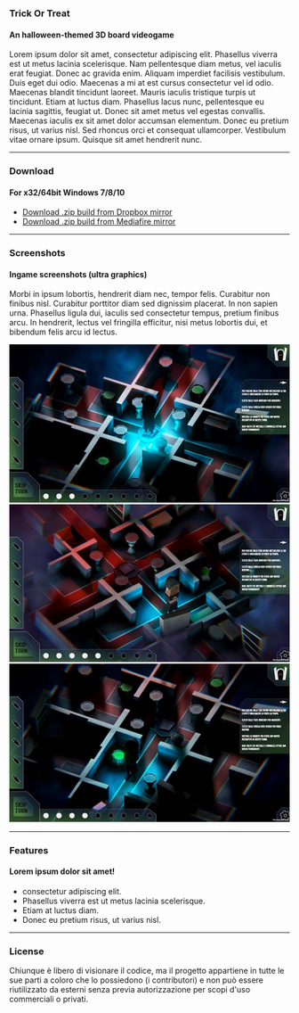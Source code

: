 ### Trick Or Treat
#### An halloween-themed 3D board videogame

Lorem ipsum dolor sit amet, consectetur adipiscing elit. Phasellus viverra est ut metus lacinia scelerisque. Nam pellentesque diam metus, vel iaculis erat feugiat. Donec ac gravida enim. Aliquam imperdiet facilisis vestibulum. Duis eget dui odio. Maecenas a mi at est cursus consectetur vel id odio. Maecenas blandit tincidunt laoreet. Mauris iaculis tristique turpis ut tincidunt. Etiam at luctus diam. Phasellus lacus nunc, pellentesque eu lacinia sagittis, feugiat ut. Donec sit amet metus vel egestas convallis. Maecenas iaculis ex sit amet dolor accumsan elementum. Donec eu pretium risus, ut varius nisl. Sed rhoncus orci et consequat ullamcorper. Vestibulum vitae ornare ipsum. Quisque sit amet hendrerit nunc.

---

### Download
#### For x32/64bit Windows 7/8/10

- [Download .zip build from Dropbox mirror](https://www.dropbox.com/s/mr01760c4xdvymu/TrickOrTreat.zip?dl=1)
- [Download .zip build from Mediafire mirror](http://www.mediafire.com/file/ptbej3loxth4775/TrickOrTreat.zip)

---

### Screenshots
#### Ingame screenshots (ultra graphics)

Morbi in ipsum lobortis, hendrerit diam nec, tempor felis. Curabitur non finibus nisl. Curabitur porttitor diam sed dignissim placerat. In non sapien urna. Phasellus ligula dui, iaculis sed consectetur tempus, pretium finibus arcu. In hendrerit, lectus vel fringilla efficitur, nisi metus lobortis dui, et bibendum felis arcu id lectus.

![](https://raw.githubusercontent.com/Leonardo-Fiori/trickortreat/master/docs/images/Screenshot%20(2).jpg) ![](https://raw.githubusercontent.com/Leonardo-Fiori/trickortreat/master/docs/images/Screenshot%20(3).jpg)![](https://raw.githubusercontent.com/Leonardo-Fiori/trickortreat/master/docs/images/Screenshot%20(1).jpg)

---

### Features
#### Lorem ipsum dolor sit amet!
- consectetur adipiscing elit.
- Phasellus viverra est ut metus lacinia scelerisque.
- Etiam at luctus diam.
- Donec eu pretium risus, ut varius nisl.

---

### License

Chiunque è libero di visionare il codice, ma il progetto appartiene in tutte le sue parti a coloro che lo possiedono (i contributori) e non può essere riutilizzato da esterni senza previa autorizzazione per scopi d'uso commerciali o privati.

